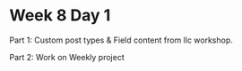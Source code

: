 # Week 8 Day 1 


Part 1: Custom post types & Field content from llc workshop.

Part 2: Work on Weekly project